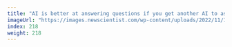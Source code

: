```yaml
---
title: "AI is better at answering questions if you get another AI to ask them"
imageUrl: "https://images.newscientist.com/wp-content/uploads/2022/11/10151212/SEI_1330711301.jpg?width=600"
index: 218
weight: 218
---
```

